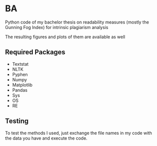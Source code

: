 # BA
Python code of my bachelor thesis on readability measures (mostly the Gunning Fog Index) for intrinsic plagiarism analysis

The resulting figures and plots of them are available as well

## Required Packages
- Textstat
- NLTK
- Pyphen
- Numpy
- Matplotlib
- Pandas
- Sys
- OS
- RE

## Testing
To test the methods I used, just exchange the file names in my code with the data you have and execute the code.
